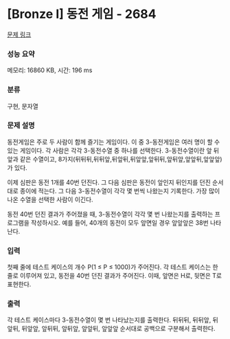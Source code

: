 # [Bronze I] 동전 게임 - 2684 

[문제 링크](https://www.acmicpc.net/problem/2684) 

### 성능 요약

메모리: 16860 KB, 시간: 196 ms

### 분류

구현, 문자열

### 문제 설명

<p>동전게임은 주로 두 사람이 함께 즐기는 게임이다. 이 중 3-동전게임은 여러 명이 할 수 있는 게임이다. 각 사람은 각각 3-동전수열 중 하나를 선택한다. 3-동전수열이란 앞 뒤 앞과 같은 수열이고, 8가지(뒤뒤뒤,뒤뒤앞,뒤앞뒤,뒤앞앞,앞뒤뒤,앞뒤앞,앞앞뒤,앞앞앞)가 있다.</p>

<p>이제 심판은 동전 1개를 40번 던진다. 그 다음 심판은 동전이 앞인지 뒤인지를 던진 순서대로 종이에 적는다. 그 다음 3-동전수열이 각각 몇 번씩 나왔는지 기록한다. 가장 많이 나온 수열을 선택한 사람이 이긴다.</p>

<p>동전 40번 던진 결과가 주어졌을 때, 3-동전수열이 각각 몇 번 나왔는지를 출력하는 프로그램을 작성하시오. 예를 들어, 40개의 동전이 모두 앞면일 경우 앞앞앞은 38번 나타난다.</p>

### 입력 

 <p>첫째 줄에 테스트 케이스의 개수 P(1 ≤ P ≤ 1000)가 주어진다. 각 테스트 케이스는 한 줄로 이루어져 있고, 동전을 40번 던진 결과가 주어진다. 이때, 앞면은 H로, 뒷면은 T로 표현한다. </p>

### 출력 

 <p>각 테스트 케이스마다 3-동전수열이 몇 번 나타났는지를 출력한다. 뒤뒤뒤, 뒤뒤앞, 뒤앞뒤, 뒤앞앞, 앞뒤뒤, 앞뒤앞, 앞앞뒤, 앞앞앞 순서대로 공백으로 구분해서 출력한다.</p>

